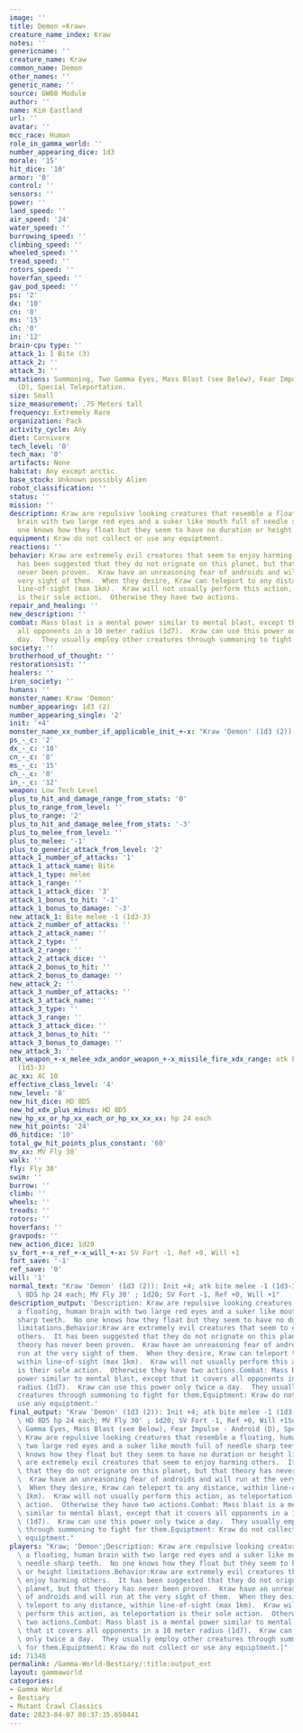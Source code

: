 ```yaml
---
image: ''
title: Demon «Kraw»
creature_name_index: Kraw
notes: ''
genericname: ''
creature_name: Kraw
common_name: Demon
other_names: ''
generic_name: ''
source: GW08 Module
author: ''
name: Kim Eastland
url: ''
avatar: ''
mcc_race: Human
role_in_gamma_world: ''
number_appearing_dice: 1d3
morale: '15'
hit_dice: '10'
armor: '0'
control: ''
sensors: ''
power: ''
land_speed: ''
air_speed: '24'
water_speed: ''
burrowing_speed: ''
climbing_speed: ''
wheeled_speed: ''
tread_speed: ''
rotors_speed: ''
hoverfan_speed: ''
gav_pod_speed: ''
ps: '2'
dx: '10'
cn: '8'
ms: '15'
ch: '0'
in: '12'
brain-cpu type: ''
attack_1: 1 Bite (3)
attack_2: ''
attack_3: ''
mutations: Summoning, Two Gamma Eyes, Mass Blast (see Below), Fear Impulse - Android
  (D), Special Teleportation.
size: Small
size_measurement: .75 Meters tall
frequency: Extremely Rare
organization: Pack
activity_cycle: Any
diet: Carnivore
tech_level: '0'
tech_max: '0'
artifacts: None
habitat: Any except arctic
base_stock: Unknown possibly Alien
robot_classification: ''
status: ''
mission: ''
description: Kraw are repulsive looking creatures that resemble a floating, human
  brain with two large red eyes and a suker like mouth full of needle sharp teeth.  No
  one knows how they float but they seem to have no duration or height limitations.
equipment: Kraw do not collect or use any equiptment.
reactions: ''
behavior: Kraw are extremely evil creatures that seem to enjoy harming others.  It
  has been suggested that they do not orignate on this planet, but that theory has
  never been proven.  Kraw have an unreasoning fear of androids and will run at the
  very sight of them.  When they desire, Kraw can teleport to any distance, within
  line-of-sight (max 1km).  Kraw will not usually perform this action, as teleportation
  is their sole action.  Otherwise they have two actions.
repair_and_healing: ''
new_description: ''
combat: Mass blast is a mental power similar to mental blast, except that it covers
  all opponents in a 10 meter radius (1d7).  Kraw can use this power only twice a
  day.  They usually employ other creatures through summoning to fight for them.
society: ''
brotherhood_of_thought: ''
restorationsist: ''
healers: ''
iron_society: ''
humans: ''
monster_name: Kraw 'Demon'
number_appearing: 1d3 (2)
number_appearing_single: '2'
init: '+4'
monster_name_xx_number_if_applicable_init_+-x: "Kraw 'Demon' (1d3 (2)): Init +4"
ps_-_c: '2'
dx_-_c: '10'
cn_-_c: '8'
ms_-_c: '15'
ch_-_c: '0'
in_-_c: '12'
weapon: Low Tech Level
plus_to_hit_and_damage_range_from_stats: '0'
plus_to_range_from_level: ''
plus_to_range: '2'
plus_to_hit_and_damage_melee_from_stats: '-3'
plus_to_melee_from_level: ''
plus_to_melee: '-1'
plus_to_generic_attack_from_level: '2'
attack_1_number_of_attacks: '1'
attack_1_attack_name: Bite
attack_1_type: melee
attack_1_range: ''
attack_1_attack_dice: '3'
attack_1_bonus_to_hit: '-1'
attack_1_bonus_to_damage: '-3'
new_attack_1: Bite melee -1 (1d3-3)
attack_2_number_of_attacks: ''
attack_2_attack_name: ''
attack_2_type: ''
attack_2_range: ''
attack_2_attack_dice: ''
attack_2_bonus_to_hit: ''
attack_2_bonus_to_damage: ''
new_attack_2: ''
attack_3_number_of_attacks: ''
attack_3_attack_name: ''
attack_3_type: ''
attack_3_range: ''
attack_3_attack_dice: ''
attack_3_bonus_to_hit: ''
attack_3_bonus_to_damage: ''
new_attack_3: ''
atk_weapon_+-x_melee_xdx_andor_weapon_+-x_missile_fire_xdx_range: atk bite melee -1
  (1d3-3)
ac_xx: AC 10
effective_class_level: '4'
new_level: '8'
new_hit_dice: HD 8D5
new_hd_xdx_plus_minus: HD 8D5
new_hp_xx_or_hp_xx_each_or_hp_xx_xx_xx: hp 24 each
new_hit_points: '24'
d6_hitdice: '10'
total_gw_hit_points_plus_constant: '60'
mv_xx: MV Fly 30'
walk: ''
fly: Fly 30'
swim: ''
burrow: ''
climb: ''
wheels: ''
treads: ''
rotors: ''
hoverfans: ''
gravpods: ''
new_action_dice: 1d20
sv_fort_+-x_ref_+-x_will_+-x: SV Fort -1, Ref +0, Will +1
fort_save: '-1'
ref_save: '0'
will: '1'
normal_text: "Kraw 'Demon' (1d3 (2)): Init +4; atk bite melee -1 (1d3-3); AC 10; HD\
  \ 8D5 hp 24 each; MV Fly 30' ; 1d20; SV Fort -1, Ref +0, Will +1"
description_output: 'Description: Kraw are repulsive looking creatures that resemble
  a floating, human brain with two large red eyes and a suker like mouth full of needle
  sharp teeth.  No one knows how they float but they seem to have no duration or height
  limitations.Behavior:Kraw are extremely evil creatures that seem to enjoy harming
  others.  It has been suggested that they do not orignate on this planet, but that
  theory has never been proven.  Kraw have an unreasoning fear of androids and will
  run at the very sight of them.  When they desire, Kraw can teleport to any distance,
  within line-of-sight (max 1km).  Kraw will not usually perform this action, as teleportation
  is their sole action.  Otherwise they have two actions.Combat: Mass blast is a mental
  power similar to mental blast, except that it covers all opponents in a 10 meter
  radius (1d7).  Kraw can use this power only twice a day.  They usually employ other
  creatures through summoning to fight for them.Equiptment: Kraw do not collect or
  use any equiptment.'
final_output: "Kraw 'Demon' (1d3 (2)): Init +4; atk bite melee -1 (1d3-3); AC 10;\
  \ HD 8D5 hp 24 each; MV Fly 30' ; 1d20; SV Fort -1, Ref +0, Will +1Summoning, Two\
  \ Gamma Eyes, Mass Blast (see Below), Fear Impulse - Android (D), Special Teleportation.Description:\
  \ Kraw are repulsive looking creatures that resemble a floating, human brain with\
  \ two large red eyes and a suker like mouth full of needle sharp teeth.  No one\
  \ knows how they float but they seem to have no duration or height limitations.Behavior:Kraw\
  \ are extremely evil creatures that seem to enjoy harming others.  It has been suggested\
  \ that they do not orignate on this planet, but that theory has never been proven.\
  \  Kraw have an unreasoning fear of androids and will run at the very sight of them.\
  \  When they desire, Kraw can teleport to any distance, within line-of-sight (max\
  \ 1km).  Kraw will not usually perform this action, as teleportation is their sole\
  \ action.  Otherwise they have two actions.Combat: Mass blast is a mental power\
  \ similar to mental blast, except that it covers all opponents in a 10 meter radius\
  \ (1d7).  Kraw can use this power only twice a day.  They usually employ other creatures\
  \ through summoning to fight for them.Equiptment: Kraw do not collect or use any\
  \ equiptment."
players: "Kraw; 'Demon';Description: Kraw are repulsive looking creatures that resemble\
  \ a floating, human brain with two large red eyes and a suker like mouth full of\
  \ needle sharp teeth.  No one knows how they float but they seem to have no duration\
  \ or height limitations.Behavior:Kraw are extremely evil creatures that seem to\
  \ enjoy harming others.  It has been suggested that they do not orignate on this\
  \ planet, but that theory has never been proven.  Kraw have an unreasoning fear\
  \ of androids and will run at the very sight of them.  When they desire, Kraw can\
  \ teleport to any distance, within line-of-sight (max 1km).  Kraw will not usually\
  \ perform this action, as teleportation is their sole action.  Otherwise they have\
  \ two actions.Combat: Mass blast is a mental power similar to mental blast, except\
  \ that it covers all opponents in a 10 meter radius (1d7).  Kraw can use this power\
  \ only twice a day.  They usually employ other creatures through summoning to fight\
  \ for them.Equiptment: Kraw do not collect or use any equiptment.|"
id: 71348
permalink: /Gamma-World-Bestiary/:title:output_ext
layout: gammaworld
categories:
- Gamma World
- Bestiary
- Mutant Crawl Classics
date: 2023-04-07 08:37:35.650441
---
```

